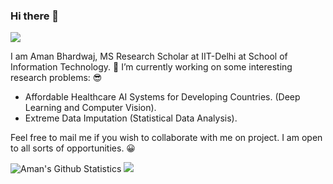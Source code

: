 ### Hi there 👋 
![](https://visitor-badge.glitch.me/badge?page_id=cosmoluminous)

I am Aman Bhardwaj, MS Research Scholar at IIT-Delhi at School of Information Technology. 
🔭 I’m currently working on some interesting research problems: 😎
* Affordable Healthcare AI Systems for Developing Countries. (Deep Learning and Computer Vision).
* Extreme Data Imputation (Statistical Data Analysis).

Feel free to mail me if you wish to collaborate with me on project. I am open to all sorts of opportunities. 😀

![Aman's Github Statistics](https://github-readme-stats.vercel.app/api?username=cosmoluminous&show_icons=true)
![](https://github.com/abhisheknaiidu/abhisheknaiidu/blob/master/code.gif)



<!--
**CosmoLuminous/CosmoLuminous** is a ✨ _special_ ✨ repository because its `README.md` (this file) appears on your GitHub profile.


Here are some ideas to get you started:

- 🔭 I’m currently working on ...
- 🌱 I’m currently learning ...
- 👯 I’m looking to collaborate on ...
- 🤔 I’m looking for help with ...
- 💬 Ask me about ...
- 📫 How to reach me: ...
- 😄 Pronouns: ...
- ⚡ Fun fact: ...
-->
